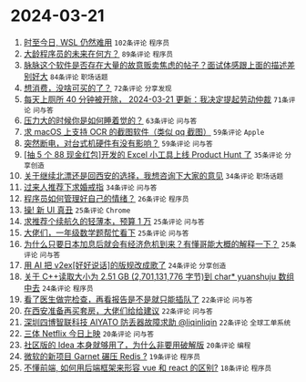 # 2024-03-21

1. [时至今日, WSL 仍然难用](https://www.v2ex.com/t/1025657) `102条评论` `程序员`
1. [大龄程序员的未来在何方？](https://www.v2ex.com/t/1025597) `89条评论` `程序员`
1. [脉脉这个软件是否存在大量的故意贩卖焦虑的帖子？面试体感跟上面的描述差别好大](https://www.v2ex.com/t/1025598) `84条评论` `职场话题`
1. [想消费，没啥可买的了？](https://www.v2ex.com/t/1025751) `72条评论` `分享发现`
1. [每天上厕所 40 分钟被开除， 2024-03-21 更新：我决定提起劳动仲裁](https://www.v2ex.com/t/1025658) `71条评论` `问与答`
1. [压力大的时候你是如何睡着觉的？](https://www.v2ex.com/t/1025623) `63条评论` `问与答`
1. [求 macOS 上支持 OCR 的截图软件（类似 qq 截图）](https://www.v2ex.com/t/1025602) `59条评论` `Apple`
1. [突然断电，对台式机硬件有没有影响？](https://www.v2ex.com/t/1025636) `59条评论` `问与答`
1. [[抽 5 个 88 现金红包]开发的 Excel 小工具上线 Product Hunt 了](https://www.v2ex.com/t/1025770) `35条评论` `分享创造`
1. [关于继续北漂还是回西安的选择，我想咨询下大家的意见](https://www.v2ex.com/t/1025761) `34条评论` `职场话题`
1. [过来人推荐下求婚戒指](https://www.v2ex.com/t/1025701) `34条评论` `问与答`
1. [程序员如何管理好自己的情绪？](https://www.v2ex.com/t/1025616) `26条评论` `程序员`
1. [操! 新 UI 真丑](https://www.v2ex.com/t/1025762) `25条评论` `Chrome`
1. [求推荐个续航久的轻薄本，预算 1 万](https://www.v2ex.com/t/1025726) `25条评论` `问与答`
1. [大佬们，一年级数学题帮忙看下](https://www.v2ex.com/t/1025703) `25条评论` `问与答`
1. [为什么只要日本加息后就会有经济危机到来？有懂哥能大概的解释一下？](https://www.v2ex.com/t/1025612) `25条评论` `问与答`
1. [用 AI 把 v2ex[好好说话]的版规改成歌了](https://www.v2ex.com/t/1025708) `24条评论` `分享创造`
1. [关于 C++读取大小为 2.51 GB (2,701,131,776 字节)到 char* yuanshuju 数组中去](https://www.v2ex.com/t/1025635) `24条评论` `程序员`
1. [看了医生做完检查，再看报告是不是就只能插队了](https://www.v2ex.com/t/1025783) `22条评论` `问与答`
1. [在西安准备再买套房，大佬们给给建议](https://www.v2ex.com/t/1025667) `22条评论` `问与答`
1. [深圳四博智联科技 AIYATO 防丢器故障求助 @liqinliqin](https://www.v2ex.com/t/1025651) `22条评论` `全球工单系统`
1. [三体 Netflix 今日上映](https://www.v2ex.com/t/1025780) `20条评论` `问与答`
1. [社区版的 Idea 本身就够用了，为什么非要用破解版](https://www.v2ex.com/t/1025675) `20条评论` `编程`
1. [微软的新项目 Garnet 碾压 Redis ?](https://www.v2ex.com/t/1025596) `19条评论` `程序员`
1. [不懂前端, 如何用后端框架来形容 vue 和 react 的区别?](https://www.v2ex.com/t/1025662) `18条评论` `程序员`
